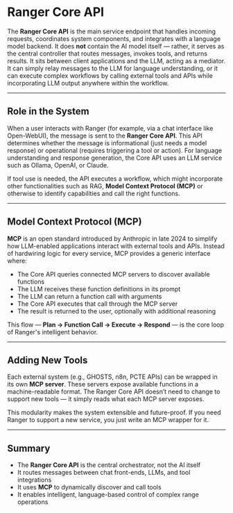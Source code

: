 # Ranger Core API

The **Ranger Core API** is the main service endpoint that handles incoming requests, coordinates system components, and integrates with a language model backend. It does **not** contain the AI model itself — rather, it serves as the central controller that routes messages, invokes tools, and returns results. It sits between client applications and the LLM, acting as a mediator. It can simply relay messages to the LLM for language understanding, or it can execute complex workflows by calling external tools and APIs while incorporating LLM output anywhere within the workflow.

---

## Role in the System

When a user interacts with Ranger (for example, via a chat interface like Open-WebUI), the message is sent to the **Ranger Core API**. This API determines whether the message is informational (just needs a model response) or operational (requires triggering a tool or action). For language understanding and response generation, the Core API uses an LLM service such as Ollama, OpenAI, or Claude.

If tool use is needed, the API executes a workflow, which might incorporate other functionalities such as RAG, **Model Context Protocol (MCP)** or otherwise to identify capabilities and call the right functions.

---

## Model Context Protocol (MCP)

**MCP** is an open standard introduced by Anthropic in late 2024 to simplify how LLM-enabled applications interact with external tools and APIs. Instead of hardwiring logic for every service, MCP provides a generic interface where:

- The Core API queries connected MCP servers to discover available functions
- The LLM receives these function definitions in its prompt
- The LLM can return a function call with arguments
- The Core API executes that call through the MCP server
- The result is returned to the user, optionally with additional reasoning

This flow — **Plan → Function Call → Execute → Respond** — is the core loop of Ranger's intelligent behavior.

---

## Adding New Tools

Each external system (e.g., GHOSTS, n8n, PCTE APIs) can be wrapped in its own **MCP server**. These servers expose available functions in a machine-readable format. The Ranger Core API doesn’t need to change to support new tools — it simply reads what each MCP server exposes.

This modularity makes the system extensible and future-proof. If you need Ranger to support a new service, you just write an MCP wrapper for it.

---

## Summary

- The **Ranger Core API** is the central orchestrator, not the AI itself
- It routes messages between chat front-ends, LLMs, and tool integrations
- It uses **MCP** to dynamically discover and call tools
- It enables intelligent, language-based control of complex range operations

